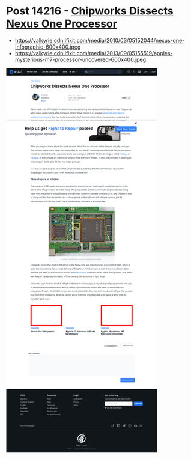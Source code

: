 # Post 14216 - [Chipworks Dissects Nexus One Processor](https://www.ifixit.com/News/14216/chipworks-dissects-nexus-one-processor)

- https://valkyrie.cdn.ifixit.com/media/2010/03/05152044/nexus-one-infographic-600x400.jpeg
- https://valkyrie.cdn.ifixit.com/media/2013/09/05155519/apples-mysterious-m7-processor-uncovered-600x400.jpeg

![screencap](screenshots/1e149258-1684-4b9e-8561-72d4c5ab8c79.png)
